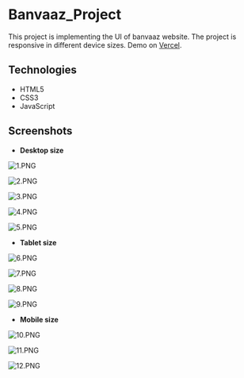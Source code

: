 # Banvaaz_Project

This project is implementing the UI of banvaaz website. The project is responsive in different device sizes. Demo on [Vercel](https://banvaaz-project.vercel.app/).

## Technologies

- HTML5
- CSS3
- JavaScript

## Screenshots

- **Desktop size**

![1.PNG](/screenshots/1.png)

![2.PNG](screenshots/2.png)

![3.PNG](screenshots/3.png)

![4.PNG](screenshots/4.png)

![5.PNG](screenshots/5.png)

- **Tablet size**

![6.PNG](screenshots/6.png)

![7.PNG](screenshots/7.png)

![8.PNG](screenshots/8.png)

![9.PNG](screenshots/9.png)

- **Mobile size**

![10.PNG](screenshots/10.png)

![11.PNG](screenshots/11.png)

![12.PNG](screenshots/12.png)
